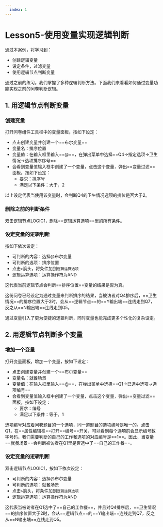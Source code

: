 ```yaml
---
  index: 1
---
```







# Lesson5-使用变量实现逻辑判断

通过本案例，将学习到：

+ 创建逻辑变量
+ 设定条件，过滤变量
+ 使用逻辑节点判断变量

通过之前的练习，我们掌握了多种逻辑判断方法。下面我们来看看如何通过变量功能实现之前的问卷判断逻辑。

## 1. 用逻辑节点判断变量

### 创建变量 

打开问卷组件工具栏中的变量面板，按如下设定：

+ 点击创建变量并创建一个==布尔变量==
+ 变量名：排序位置
+ 变量值：在输入框里输入==@==，在弹出菜单中选择==Q4->指定选项->卫生情况->选项排序序号==
+ 会看到变量值输入框中创建了一个变量，点击这个变量，弹出==变量过滤==面板，按如下设定：
  + 要求：排序号
  + 满足以下条件：大于，2

以上设定代表当使用该变量时，会判断Q4的卫生情况选项的排位是否大于2。

### 删除之前的判断条件

双击逻辑节点LOGIC1，删除==逻辑运算选项==里的所有条件。

### 设定变量的逻辑判断

按如下依次设定：

+ 可判断的内容：选择@布尔变量
+ 可判断的选项：排序位置
+ 点击`>`箭头，将条件加到`逻辑运算选项`
+ 逻辑运算选项：运算操作符为AND

这代表当前逻辑节点会判断==排序位置==变量的结果是否为真。

这份问卷已经设定为通过变量来判断排序的结果，当被访者对Q4排序后，==卫生情况==的排序位置大于2时，会从==逻辑节点==的==Y输出端==连线走到Q7，反之从==N输出端==连线走到Q5。


通过变量引入了更为便捷的逻辑判断，同时变量也能完成更多个性化的复杂设定。

## 2. 用逻辑节点判断多个变量

### 增加一个变量

打开变量面板，增加一个变量，按如下设定：

+ 点击创建变量并创建一个==布尔变量==
+ 变量名：就餐场景
+ 变量值：在输入框里输入==@==，在弹出菜单中选择==Q1->已选中选项->选项编号==
+ 会看到变量值输入框中创建了一个变量，点击这个变量，弹出==变量过滤==面板，按如下设定：
  + 要求：编号
  + 满足以下条件：等于，1

选项编号对应着问卷题目的一个选项，同一道题目的选项编号是唯一的。点击Q1，在==属性编辑栏==打开==编号==开关，可以看到每个选项前会显示编号数字号码，我们需要判断的自己的工作餐选项的对应编号是==1==。因此，当变量==就餐场景==会判断被访者在Q1里是否选中了==自己的工作餐==。

### 设定变量的逻辑判断

双击逻辑节点LOGIC1，按如下依次设定：

+ 可判断的内容：选择@布尔变量
+ 可判断的选项：就餐场景
+ 点击`>`箭头，将条件加到`逻辑运算选项`
+ 逻辑运算选项：运算操作符为AND

这代表当被访者在Q1选中了==自己的工作餐==，并且对Q4排序后，==卫生情况==的排序位置大于2时，会从==逻辑节点==的==Y输出端==连线走到Q7，反之从==N输出端==连线走到Q5。